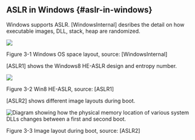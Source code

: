 <!--- @file
 Address Space Layout Randomization file: ASLR in Windows

  Copyright (c) 2018, Intel Corporation. All rights reserved.<BR>

  Redistribution and use in source (original document form) and 'compiled'
  forms (converted to PDF, epub, HTML and other formats) with or without
  modification, are permitted provided that the following conditions are met:

  1) Redistributions of source code (original document form) must retain the
     above copyright notice, this list of conditions and the following
     disclaimer as the first lines of this file unmodified.

  2) Redistributions in compiled form (transformed to other DTDs, converted to
     PDF, epub, HTML and other formats) must reproduce the above copyright
     notice, this list of conditions and the following disclaimer in the
     documentation and/or other materials provided with the distribution.

  THIS DOCUMENTATION IS PROVIDED BY TIANOCORE PROJECT "AS IS" AND ANY EXPRESS OR
  IMPLIED WARRANTIES, INCLUDING, BUT NOT LIMITED TO, THE IMPLIED WARRANTIES OF
  MERCHANTABILITY AND FITNESS FOR A PARTICULAR PURPOSE ARE DISCLAIMED. IN NO
  EVENT SHALL TIANOCORE PROJECT  BE LIABLE FOR ANY DIRECT, INDIRECT, INCIDENTAL,
  SPECIAL, EXEMPLARY, OR CONSEQUENTIAL DAMAGES (INCLUDING, BUT NOT LIMITED TO,
  PROCUREMENT OF SUBSTITUTE GOODS OR SERVICES; LOSS OF USE, DATA, OR PROFITS;
  OR BUSINESS INTERRUPTION) HOWEVER CAUSED AND ON ANY THEORY OF LIABILITY,
  WHETHER IN CONTRACT, STRICT LIABILITY, OR TORT (INCLUDING NEGLIGENCE OR
  OTHERWISE) ARISING IN ANY WAY OUT OF THE USE OF THIS DOCUMENTATION, EVEN IF
  ADVISED OF THE POSSIBILITY OF SUCH DAMAGE.

-->
## ASLR in Windows {#aslr-in-windows}

Windows supports ASLR. [WindowsInternal] desribes the detail on how executable images, DLL, stack, heap are randomized.

![](Mydir/media/image4.png)

Figure 3-1 Windows OS space layout, source: [WindowsInternal]

[ASLR1] shows the Windows8 HE-ASLR design and entropy number.

![](Mydir/media/image5.png)

Figure 3-2 Win8 HE-ASLR, source: [ASLR1]

[ASLR2] shows different image layouts during boot.

![Diagram showing how the physical memory location of various system DLLs changes between a first and second boot.](Mydir/media/image6.png)

Figure 3-3 Image layout during boot, source: [ASLR2]